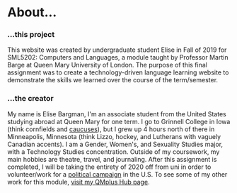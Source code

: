 <h1>About...</h1>

<h3>...this project</h3>
<p>This website was created by undergraduate student Elise in Fall of 2019 for SML5202: Computers and Languages, a module taught by Professor Martin Barge at Queen Mary University of London. The purpose of this final assignment was to create a technology-driven language learning website to demonstrate the skills we learned over the course of the term/semester. </p>

<h3>...the creator</h3>
<p> My name is Elise Bargman, I'm an associate student from the United States studying abroad at Queen Mary for one term. I go to Grinnell College in Iowa (think cornfields and <a href="https://en.wikipedia.org/wiki/Iowa_caucuses">caucuses</a>), but I grew up 4 hours north of there in Minneapolis, Minnesota (think Lizzo, hockey, and Lutherans with vaguely Canadian accents). I am a Gender, Women's, and Sexuality Studies major, with a Technology Studies concentration. Outside of my coursework, my main hobbies are theatre, travel, and journaling. After this assignment is completed, I will be taking the entirety of 2020 off from uni in order to volunteer/work for a <a href="https://peteforamerica.com/">political campaign</a> in the U.S.  To see some of my other work for this module, <a href="https://hub.qmplus.qmul.ac.uk/view/view.php?t=BlVCoQMytN62pUugWKPY">visit my QMplus Hub page</a>.
</p>
